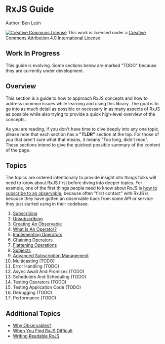 # RxJS Guide

Author: Ben Lesh

<a rel="license" href="http://creativecommons.org/licenses/by/4.0/"><img alt="Creative Commons License" style="border-width:0" src="https://licensebuttons.net/l/by/4.0/80x15.png" /></a>
This work is licensed under a <a rel="license" href="http://creativecommons.org/licenses/by/4.0/">Creative Commons Attribution 4.0 International License</a>

## Work In Progress

This guide is evolving. Some sections below are marked "TODO" because they are currently under development.

## Overview

This section is a guide to how to approach RxJS concepts and how to address common issues while learning and using this library. The goal is to go into as much detail as possible or necessary in as many aspects of RxJS as possible while also trying to provide a quick high-level overview of the concepts.

As you are reading, if you don't have time to dive deeply into any one topic, please note that each section has a **"TLDR"** section at the top. For those of you that aren't sure what that means, it means "Too long, didn't read". These sections intend to give the quickest possible summary of the content of the page.

## Topics

The topics are ordered intentionally to provide insight into things folks will need to know about RxJS first before diving into deeper topics. For example, one of the first things people need to know about RxJS is [how to subscribe to an observable](1-subscribing.md), because often "first contact" with RxJS is because they have gotten an observable back from some API or service they just started using in their codebase.

1. [Subscribing](guide/1-subscribing)
2. [Unsubscribing](guide/2-unsubscribing)
3. [Creating An Observable](guide/3-creating-an-observable)
4. [What Is An Operator?](guide/4-what-is-an-operator)
5. [Implementing Operators](guide/5-implementing-operators)
6. [Chaining Operators](guide/6-chaining-operators)
7. [Flattening Operations](guide/7-flattening-operations)
8. [Subjects](guide/8-subjects)
9. [Advanced Subscription Management](guide/9-advanced-subscription-management)
10. Multicasting (TODO)
11. Error Handling (TODO)
12. Async Await And Promises (TODO)
13. Schedulers And Scheduling (TODO)
14. Testing Operators (TODO)
15. Testing Application Code (TODO)
16. Debugging (TODO)
17. Performance (TODO)

## Additional Topics

- [Why Observables?](guide/why-observables)
- [When You Find RxJS Difficult](guide/but-rxjs-is-hard)
- [Writing Readable RxJS](guide/writing-readable-rxjs)
